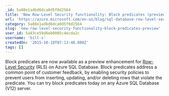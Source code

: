```yaml
---
_id: 5a88e1adbd6dca0d5f0d2564
title: 'New Row-Level Security functionality: Block predicates (preview)'
url: 'https://azure.microsoft.com/en-us/blog/sql-database-row-level-security-block-predicates/'
category: 5a88e1adbd6dca0d5f0d2564
slug: 'new-row-level-security-functionality-block-predicates-preview'
user_id: 5a83ce59d6eb0005c4ecda2c
username: 'bill-s'
createdOn: '2015-10-10T07:13:48.000Z'
tags: []
---
```


Block predicates are now available as a preview enhancement for <a title="" href="https://azure.microsoft.com/en-us/blog/row-level-security-for-sql-database-is-generally-available/">Row-Level Security</a> (RLS) on Azure SQL Database. Block predicates address a common point of customer feedback, by enabling security policies to prevent users from inserting, updating, and/or deleting rows that violate the predicate. You can try block predicates today on any Azure SQL Database (V12) server.
